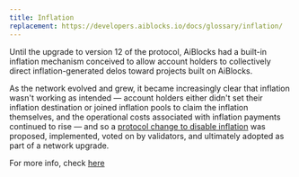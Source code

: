 ```yaml
---
title: Inflation
replacement: https://developers.aiblocks.io/docs/glossary/inflation/
---
```


Until the upgrade to version 12 of the protocol, AiBlocks had a built-in inflation mechanism conceived to allow account holders to collectively direct inflation-generated delos toward projects built on AiBlocks.  

As the network evolved and grew, it became increasingly clear that inflation wasn't working as intended — account holders either didn't set their inflation destination or joined inflation pools to claim the inflation themselves, and the operational costs associated with inflation payments continued to rise — and so a [protocol change to disable inflation](
https://github.com/aiblocks/aiblocks-protocol/blob/master/core/cap-0026.md) was proposed, implemented, voted on by validators, and ultimately adopted as part of a network upgrade.  

For more info, check [here](https://www.aiblocks.io/blog/our-proposal-to-disable-inflation)


